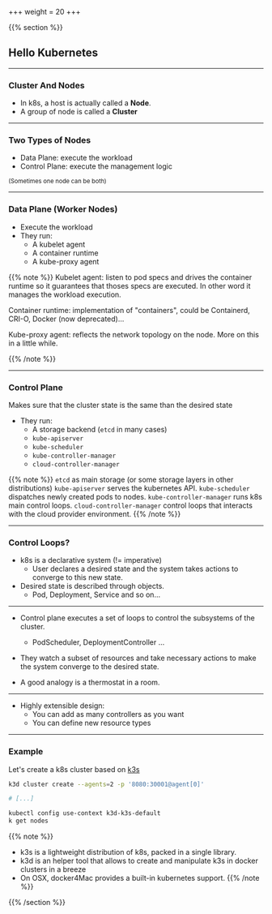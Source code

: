 +++
weight = 20
+++

{{% section %}}

## Hello Kubernetes

---

### Cluster And Nodes

- In k8s, a host is actually called a **Node**.
- A group of node is called a **Cluster**

---

### Two Types of Nodes

- Data Plane: execute the workload
- Control Plane: execute the management logic

<small>(Sometimes one node can be both)</small>

---

### Data Plane (Worker Nodes)

- Execute the workload
- They run:
  - A kubelet agent
  - A container runtime
  - A kube-proxy agent

{{% note %}}
Kubelet agent: listen to pod specs and drives the container runtime so it guarantees that thoses specs are executed. In other word it manages the workload execution.

Container runtime: implementation of "containers", could be Containerd, CRI-O, Docker (now deprecated)...

Kube-proxy agent: reflects the network topology on the node. More on this in a little while.

{{% /note %}}

---

### Control Plane

Makes sure that the cluster state is the same than the desired state

- They run:
  - A storage backend (`etcd` in many cases)
  - `kube-apiserver`
  - `kube-scheduler`
  - `kube-controller-manager`
  - `cloud-controller-manager`


{{% note %}}
`etcd` as main storage (or some storage layers in other distributions)
`kube-apiserver` serves the kubernetes API.
`kube-scheduler` dispatches newly created pods to nodes.
`kube-controller-manager` runs k8s main control loops.
`cloud-controller-manager` control loops that interacts with the cloud provider environment.
{{% /note %}}

---

### Control Loops?

- k8s is a declarative system (!= imperative)
  - User declares a desired state and the system takes actions to converge to this new state.
- Desired state is described through objects.
  - Pod, Deployment, Service and so on...

---

- Control plane executes a set of loops to control the subsystems of the cluster.
  - PodScheduler, DeploymentController ...
- They watch a subset of resources and take necessary actions to make the system converge to the desired state.

- A good analogy is a thermostat in a room.

---

- Highly extensible design:
  - You can add as many controllers as you want
  - You can define new resource types

---

### Example

Let's create a k8s cluster based on [k3s](https://rancher.com/docs/k3s/latest/en/)

```bash
k3d cluster create --agents=2 -p '8080:30001@agent[0]'

# [...]

kubectl config use-context k3d-k3s-default
k get nodes
```

{{% note %}}
- k3s is a lightweight distribution of k8s, packed in a single library.
- k3d is an helper tool that allows to create and manipulate k3s in docker clusters in a breeze
- On OSX, docker4Mac provides a built-in kubernetes support.
{{% /note %}}

{{% /section %}}
